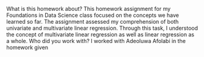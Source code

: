 What is this homework about? 
This homework assignment for my Foundations in Data Science class focused on the concepts we have learned so far. The assignment assessed my comprehension of both univariate and multivariate linear regression. Through this task, I understood the concept of multivariate linear regression as well as linear regression as a whole.
Who did you work with? I worked with Adeoluwa Afolabi in the homework given
